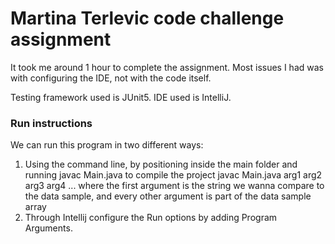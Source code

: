 # Martina Terlevic code challenge assignment

It took me around 1 hour to complete the assignment. Most issues I had was with configuring the IDE, not with the code itself.

Testing framework used is JUnit5.
IDE used is IntelliJ.

### Run instructions
We can run this program in two different ways:

1. Using the command line, by positioning inside the main folder and running
    javac Main.java to compile the project
    javac Main.java arg1 arg2 arg3 arg4 ...
    where the first argument is the string we wanna compare to the data sample, and every other argument is part of the data sample array
2. Through Intellij configure the Run options by adding Program Arguments.